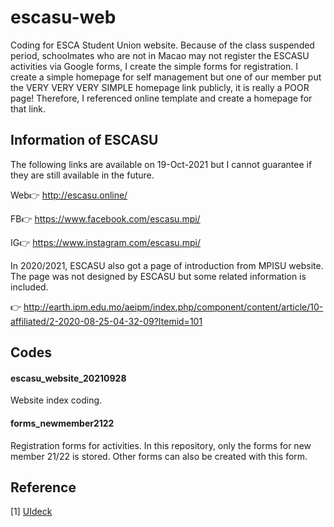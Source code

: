 # escasu-web
Coding for ESCA Student Union website. Because of the class suspended period, schoolmates who are not in Macao may not register the ESCASU activities via Google forms, I create the simple forms for registration. I create a simple homepage for self management but one of our member put the VERY VERY VERY SIMPLE homepage link publicly, it is really a POOR page! Therefore, I referenced online template and create a homepage for that link.

## Information of ESCASU
The following links are available on 19-Oct-2021 but I cannot guarantee if they are still available in the future.

Web:point_right: http://escasu.online/

FB:point_right: https://www.facebook.com/escasu.mpi/

IG:point_right: https://www.instagram.com/escasu.mpi/

In 2020/2021, ESCASU also got a page of introduction from MPISU website. The page was not designed by ESCASU but some related information is included.

:point_right: http://earth.ipm.edu.mo/aeipm/index.php/component/content/article/10-affiliated/2-2020-08-25-04-32-09?Itemid=101

## Codes
#### escasu_website_20210928
Website index coding.

#### forms_newmember2122
Registration forms for activities. In this repository, only the forms for new member 21/22 is stored. Other forms can also be created with this form.

## Reference
[1] [UIdeck](https://uideck.com/)
